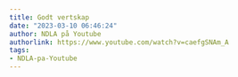 ```yaml
---
title: Godt vertskap
date: "2023-03-10 06:46:24"
author: NDLA på Youtube
authorlink: https://www.youtube.com/watch?v=caefgSNAm_A
tags:
- NDLA-pa-Youtube
---
```

